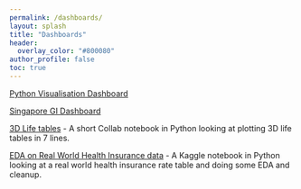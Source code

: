 ```yaml
---
permalink: /dashboards/
layout: splash
title: "Dashboards"
header:
  overlay_color: "#800080"
author_profile: false
toc: true
---
```


[Python Visualisation Dashboard](https://ifoadatascienceresearch.github.io/dashboards/python-dashboard/)<br>

[Singapore GI Dashboard](https://ifoadatascienceresearch.github.io/dashboards/Singpore-GI-dashboard/)

[3D Life tables](https://colab.research.google.com/drive/1WH_DGaqB23NEFniA1Le_wnKBLXZL5eAJ) - A short Collab notebook in Python looking at plotting 3D life tables in 7 lines.

[EDA on Real World Health Insurance data](https://www.kaggle.com/code/windell495/health-insurance-rates/notebook) - A Kaggle notebook in Python looking at a real world health insurance rate table and doing some EDA and cleanup.
